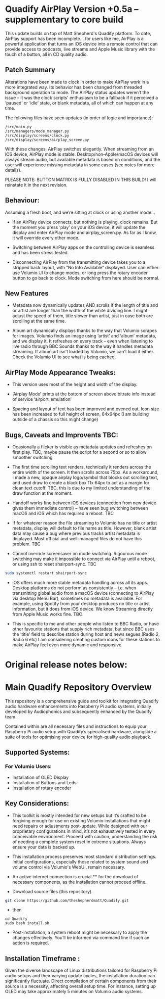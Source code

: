 # Quadify AirPlay Version +0.5a – supplementary to core build

This update builds on top of Matt Shepherd's Quadify platform. To date, AirPlay support has been incomplete... for users like me, AirPlay is a powerful application that turns an iOS device into a remote control that can provide access to podcasts, live streams and Apple Music library with the touch of a button, all in CD quality audio.

## Patch Summary

Alterations have been made to clock in order to make AirPlay work in a more integrated way. Its behavior has been changed from threaded background operation to mode. The AirPlay status updates weren’t the issue – it was the clock scripts' enthusiasm to be a fallback if it perceived a ‘paused’ or ‘idle’ state, or blank metadata, all of which can happen at any time.

The following files have seen updates (in order of logic and importance):

```
/src/main.py
/src/managers/mode_manager.py
/src/display/screens/clock.py
/src/display/screens/airplay_screen.py
```

With these changes, AirPlay switches elegantly. When streaming from an iOS device, AirPlay mode is stable. Desktop/non-Apple/macOS devices will always stream audio, but available metadata is based on conditions, and the user will experience missing metadata in some cases (see notes for more details).

PLEASE NOTE: BUTTON MATRIX IS FULLY DISABLED IN THIS BUILD! I will reinstate it in the next revision.


## Behaviour: 

Assuming a fresh boot, and we’re sitting at clock or using another mode…

* if an AirPlay device connects, but nothing is playing, clock remains. But the moment you press ‘play’ on your iOS device, it will update the display and enter AirPlay mode and airplay_screen.py. As far as I know, it will override every other mode.

* Switching between AirPlay apps on the controlling device is seamless and has been stress tested.  

* Disconnecting AirPlay from the transmitting device takes you to a stripped back layout, with “No Info Available” displayed. User can either: use Volumio UI to change modes, or long press the rotary encoder button to go back to clock. Mode switching from here should be normal.

## New Features

* Metadata now dynamically updates AND scrolls if the length of title and or artist are longer than the width of the white dividing line. I might adjust the speed of them, title slower than artist, just in case both are scrolling at the same time.

* Album art dynamically displays thanks to the way that Volumio scrapes for images. Volumio finds an image using ‘artist’ and ‘album’ metadata, and we display it. It refreshes on every track – even when listening to live radio through BBC Sounds thanks to the way it handles metadata streaming. If album art isn't loaded by Volumio, we can't load it either. Check the Volumio UI to see what is being cached.

## AirPlay Mode Appearance Tweaks: 

* This version uses most of the height and width of the display.

* ‘Airplay Mode’ prints at the bottom of screen above bitrate info instead of service ‘airport_emulation’

* Spacing and layout of text has been improved and evened out. Icon size has been increased to full height of screen, 64x64px (I am building outside of a chassis so this might change)

## Bugs, Caveats and Improvents TBC:

* Ocasionally a flicker is visible as metadata updates and refreshes on first play. TBC, maybe pause the script for a second or so to allow smoother switching

* The first time scrolling text renders, technically it renders across the entire width of the screen. It then scrolls across 75px. As a workaround, I made a new, opaque airplay logo/symbol that blocks out scrolling text, and used draw to create a black box 11x 64px to act as a margin for clean text cutoff. TBC, this is due to my limited understanding of the draw function at the moment.

* Handoff works fine between iOS devices (connection from new device gives them immediate control) – have seen bug switching between macOS and iOS which has required a reboot. TBC

* If for whatever reason the file streaming to Volumio has no title or artist metadata, display will default to file name as title. However, blank artist data may cause a bug where previous tracks artist metadata is displayed. Most official and well-managed files do not have this problem. TBC

* Cannot override screensaver on mode switching. Rigourous mode switching may make it impossible to connect via AirPlay until a reboot, or using ssh to reset shairport-sync. TBC

```bash
sudo systemctl restart shairport-sync
```

* iOS offers much more stable metadata handling across all its apps. Desktop platforms do not perform as consistently – i.e. when transmitting global audio from a macOS device (connecting to AirPlay via desktop Menu Bar), sometimes no metadata is available. For example, using Spotify from your desktop produces no title or artist information, but it does from iOS device. We know Streaming directly from Apple Music works fine. TBC

* This is specific to me and other people who listen to BBC Radio, or have other favourite stations that supply rich metadata, but since BBC uses the 'title' field to describe station during host and news segues (Radio 2, Radio 6 etc) I am considering creating custom icons for these stations to make AirPlay feel even more dynamic and responsive.

# Original release notes below:

# Main Quadify Repository Overview
This repository is a comprehensive guide and toolkit for integrating Quadify audio hardware enhancements into Raspberry Pi audio systems, initially developed by Audiophonics and subsequently enhanced by the Quadify team.

Contained within are all necessary files and instructions to equip your Raspberry Pi audio setup with Quadify’s specialised hardware, alongside a suite of tools for optimising your device for high-quality audio playback.

## Supported Systems: 
  
### For Volumio Users:
* Installation of OLED Display
* Installation of Buttons and Leds
* Installation of rotary encoder

## Key Considerations:
* This toolkit is mostly intended for new setups but it’s crafted to be forgiving enough for use on existing Volumio installations that might need repairs or adjustments post-update. While designed with our proprietary configurations in mind, it’s not exhaustively tested in every conceivable environment. Proceed with caution, understanding the risk of needing a complete system reset in extreme situations. Always ensure your data is backed up.

* This installation process preserves most standard distribution settings. Initial configurations, especially those related to system sound and volume control via Volumio's WebUi, remain necessary. 

* An active internet connection is crucial.** for the download of necessary components, as the installation cannot proceed offline.

* Download source files (this repository).
```bash
git clone https://github.com/theshepherdmatt/Quadify.git
```

* then
```
cd Quadify
sudo bash install.sh
```

* Post-installation, a system reboot might be necessary to apply the changes effectively. You’ll be informed via command line if such an action is required.

## Installation Timeframe :
Given the diverse landscape of Linux distributions tailored for Raspberry Pi audio setups and their varying update cycles, the installation duration can significantly fluctuate. Direct compilation of certain components from their source is a necessity, affecting overall setup time. For instance, setting up OLED may take approximately 5 minutes on Volumio audio systems.
